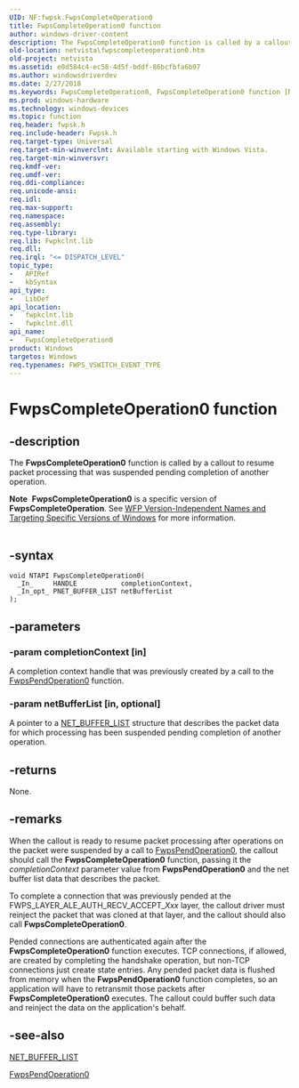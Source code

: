 ```yaml
---
UID: NF:fwpsk.FwpsCompleteOperation0
title: FwpsCompleteOperation0 function
author: windows-driver-content
description: The FwpsCompleteOperation0 function is called by a callout to resume packet processing that was suspended pending completion of another operation.Note  FwpsCompleteOperation0 is a specific version of FwpsCompleteOperation.
old-location: netvista\fwpscompleteoperation0.htm
old-project: netvista
ms.assetid: e0d584c4-ec58-4d5f-bddf-86bcfbfa6b97
ms.author: windowsdriverdev
ms.date: 2/27/2018
ms.keywords: FwpsCompleteOperation0, FwpsCompleteOperation0 function [Network Drivers Starting with Windows Vista], fwpsk/FwpsCompleteOperation0, netvista.fwpscompleteoperation0, wfp_ref_2_funct_3_fwps_C_bfabbf4d-812a-411f-b9ef-c2e6f145404d.xml
ms.prod: windows-hardware
ms.technology: windows-devices
ms.topic: function
req.header: fwpsk.h
req.include-header: Fwpsk.h
req.target-type: Universal
req.target-min-winverclnt: Available starting with Windows Vista.
req.target-min-winversvr: 
req.kmdf-ver: 
req.umdf-ver: 
req.ddi-compliance: 
req.unicode-ansi: 
req.idl: 
req.max-support: 
req.namespace: 
req.assembly: 
req.type-library: 
req.lib: Fwpkclnt.lib
req.dll: 
req.irql: "<= DISPATCH_LEVEL"
topic_type:
-	APIRef
-	kbSyntax
api_type:
-	LibDef
api_location:
-	fwpkclnt.lib
-	fwpkclnt.dll
api_name:
-	FwpsCompleteOperation0
product: Windows
targetos: Windows
req.typenames: FWPS_VSWITCH_EVENT_TYPE
---
```


# FwpsCompleteOperation0 function


## -description


The 
  <b>FwpsCompleteOperation0</b> function is called by a callout to resume packet processing that was suspended
  pending completion of another operation.
<div class="alert"><b>Note</b>  <b>FwpsCompleteOperation0</b> is a specific version of <b>FwpsCompleteOperation</b>. See <a href="https://msdn.microsoft.com/FBDF53E5-F7DE-4DEB-AC18-6D2BB59FE670">WFP Version-Independent Names and Targeting Specific Versions of Windows</a> for more information.</div><div> </div>

## -syntax


````
void NTAPI FwpsCompleteOperation0(
  _In_     HANDLE           completionContext,
  _In_opt_ PNET_BUFFER_LIST netBufferList
);
````


## -parameters




### -param completionContext [in]

A completion context handle that was previously created by a call to the 
     <a href="..\fwpsk\nf-fwpsk-fwpspendoperation0.md">FwpsPendOperation0</a> function.


### -param netBufferList [in, optional]

A pointer to a 
     <a href="..\ndis\ns-ndis-_net_buffer_list.md">NET_BUFFER_LIST</a> structure that describes
     the packet data for which processing has been suspended pending completion of another operation.


## -returns



None.




## -remarks



When the callout is ready to resume packet processing after operations on the packet were suspended by
    a call to 
    <a href="..\fwpsk\nf-fwpsk-fwpspendoperation0.md">FwpsPendOperation0</a>, the callout should
    call the 
    <b>FwpsCompleteOperation0</b> function, passing it the 
    <i>completionContext</i> parameter value from 
    <b>FwpsPendOperation0</b> and the net buffer
    list data that describes the packet.

To complete a connection that was previously pended at the FWPS_LAYER_ALE_AUTH_RECV_ACCEPT_<i>Xxx</i> layer, the callout driver must reinject the packet that was cloned at that layer, and the
    callout should also call 
    <b>FwpsCompleteOperation0</b>.

Pended connections are authenticated again after the 
    <b>FwpsCompleteOperation0</b> function executes. TCP connections, if allowed, are created by completing
    the handshake operation, but non-TCP connections just create state entries. Any pended packet data
    is flushed from memory when the 
    <b>FwpsPendOperation0</b> function completes, so an application will have to retransmit those packets
    after 
    <b>FwpsCompleteOperation0</b> executes. The callout could buffer such data and reinject the data on the
    application's behalf.




## -see-also

<a href="..\ndis\ns-ndis-_net_buffer_list.md">NET_BUFFER_LIST</a>



<a href="..\fwpsk\nf-fwpsk-fwpspendoperation0.md">FwpsPendOperation0</a>



 

 


